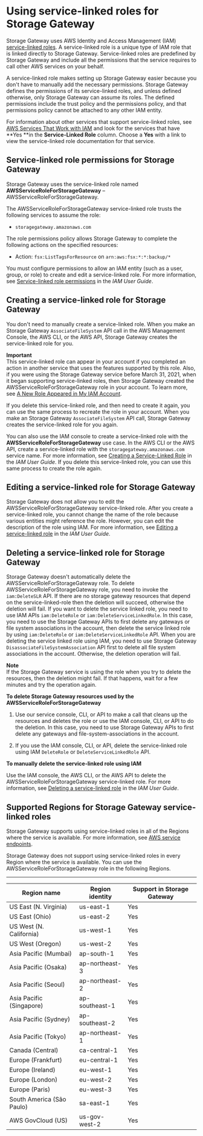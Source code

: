 # Using service\-linked roles for Storage Gateway<a name="using-service-linked-roles"></a>

Storage Gateway uses AWS Identity and Access Management \(IAM\)[ service\-linked roles](https://docs.aws.amazon.com/IAM/latest/UserGuide/id_roles_terms-and-concepts.html#iam-term-service-linked-role)\. A service\-linked role is a unique type of IAM role that is linked directly to Storage Gateway\. Service\-linked roles are predefined by Storage Gateway and include all the permissions that the service requires to call other AWS services on your behalf\. 

A service\-linked role makes setting up Storage Gateway easier because you don't have to manually add the necessary permissions\. Storage Gateway defines the permissions of its service\-linked roles, and unless defined otherwise, only Storage Gateway can assume its roles\. The defined permissions include the trust policy and the permissions policy, and that permissions policy cannot be attached to any other IAM entity\.

For information about other services that support service\-linked roles, see [AWS Services That Work with IAM](https://docs.aws.amazon.com/IAM/latest/UserGuide/reference_aws-services-that-work-with-iam.html) and look for the services that have **Yes **in the **Service\-Linked Role** column\. Choose a **Yes** with a link to view the service\-linked role documentation for that service\.

## Service\-linked role permissions for Storage Gateway<a name="slr-permissions"></a>

Storage Gateway uses the service\-linked role named **AWSServiceRoleForStorageGateway** – AWSServiceRoleForStorageGateway\.

The AWSServiceRoleForStorageGateway service\-linked role trusts the following services to assume the role:
+ `storagegateway.amazonaws.com`

The role permissions policy allows Storage Gateway to complete the following actions on the specified resources:
+ Action: `fsx:ListTagsForResource` on `arn:aws:fsx:*:*:backup/*`

You must configure permissions to allow an IAM entity \(such as a user, group, or role\) to create and edit a service\-linked role\. For more information, see [Service\-linked role permissions](https://docs.aws.amazon.com/IAM/latest/UserGuide/using-service-linked-roles.html#service-linked-role-permissions) in the *IAM User Guide*\.

## Creating a service\-linked role for Storage Gateway<a name="create-slr"></a>

You don't need to manually create a service\-linked role\. When you make an Storage Gateway `AssociateFileSystem` API call in the AWS Management Console, the AWS CLI, or the AWS API, Storage Gateway creates the service\-linked role for you\. 

**Important**  
This service\-linked role can appear in your account if you completed an action in another service that uses the features supported by this role\. Also, if you were using the Storage Gateway service before March 31, 2021, when it began supporting service\-linked roles, then Storage Gateway created the AWSServiceRoleForStorageGateway role in your account\. To learn more, see [A New Role Appeared in My IAM Account](https://docs.aws.amazon.com/IAM/latest/UserGuide/troubleshoot_roles.html#troubleshoot_roles_new-role-appeared)\.

If you delete this service\-linked role, and then need to create it again, you can use the same process to recreate the role in your account\. When you make an Storage Gateway `AssociateFileSystem` API call, Storage Gateway creates the service\-linked role for you again\. 

You can also use the IAM console to create a service\-linked role with the **AWSServiceRoleForStorageGateway** use case\. In the AWS CLI or the AWS API, create a service\-linked role with the `storagegateway.amazonaws.com` service name\. For more information, see [Creating a Service\-Linked Role](https://docs.aws.amazon.com/IAM/latest/UserGuide/using-service-linked-roles.html#create-service-linked-role) in the *IAM User Guide*\. If you delete this service\-linked role, you can use this same process to create the role again\.

## Editing a service\-linked role for Storage Gateway<a name="edit-slr"></a>

Storage Gateway does not allow you to edit the AWSServiceRoleForStorageGateway service\-linked role\. After you create a service\-linked role, you cannot change the name of the role because various entities might reference the role\. However, you can edit the description of the role using IAM\. For more information, see [Editing a service\-linked role](https://docs.aws.amazon.com/IAM/latest/UserGuide/using-service-linked-roles.html#edit-service-linked-role) in the *IAM User Guide*\.

## Deleting a service\-linked role for Storage Gateway<a name="delete-slr"></a>

Storage Gateway doesn't automatically delete the AWSServiceRoleForStorageGateway role\. To delete AWSServiceRoleForStorageGateway role, you need to invoke the `iam:DeleteSLR` API\. If there are no storage gateway resources that depend on the service\-linked\-role then the deletion will succeed, otherwise the deletion will fail\. If you want to delete the service linked role, you need to use IAM APIs `iam:DeleteRole` or `iam:DeleteServiceLinkedRole`\. In this case, you need to use the Storage Gateway APIs to first delete any gateways or file system associations in the account, then delete the service linked role by using `iam:DeleteRole` or `iam:DeleteServiceLinkedRole` API\. When you are deleting the service linked role using IAM, you need to use Storage Gateway `DisassociateFileSystemAssociation` API first to delete all file system associations in the account\. Otherwise, the deletion operation will fail\. 

**Note**  
If the Storage Gateway service is using the role when you try to delete the resources, then the deletion might fail\. If that happens, wait for a few minutes and try the operation again\.

**To delete Storage Gateway resources used by the AWSServiceRoleForStorageGateway**

1. Use our service console, CLI, or API to make a call that cleans up the resources and deletes the role or use the IAM console, CLI, or API to do the deletion\. In this case, you need to use Storage Gateway APIs to first delete any gateways and file\-system\-associations in the account\. 

1. If you use the IAM console, CLI, or API, delete the service\-linked role using IAM `DeleteRole` or `DeleteServiceLinkedRole` API\.

**To manually delete the service\-linked role using IAM**

Use the IAM console, the AWS CLI, or the AWS API to delete the AWSServiceRoleForStorageGateway service\-linked role\. For more information, see [Deleting a service\-linked role](https://docs.aws.amazon.com/IAM/latest/UserGuide/using-service-linked-roles.html#delete-service-linked-role) in the *IAM User Guide*\.

## Supported Regions for Storage Gateway service\-linked roles<a name="slr-regions"></a>

Storage Gateway supports using service\-linked roles in all of the Regions where the service is available\. For more information, see [AWS service endpoints](https://docs.aws.amazon.com/general/latest/gr/rande.html)\.

Storage Gateway does not support using service\-linked roles in every Region where the service is available\. You can use the AWSServiceRoleForStorageGateway role in the following Regions\.


****  

| Region name | Region identity | Support in Storage Gateway | 
| --- | --- | --- | 
| US East \(N\. Virginia\) | us\-east\-1 | Yes | 
| US East \(Ohio\) | us\-east\-2 | Yes | 
| US West \(N\. California\) | us\-west\-1 | Yes | 
| US West \(Oregon\) | us\-west\-2 | Yes | 
| Asia Pacific \(Mumbai\) | ap\-south\-1 | Yes | 
| Asia Pacific \(Osaka\) | ap\-northeast\-3 | Yes | 
| Asia Pacific \(Seoul\) | ap\-northeast\-2 | Yes | 
| Asia Pacific \(Singapore\) | ap\-southeast\-1 | Yes | 
| Asia Pacific \(Sydney\) | ap\-southeast\-2 | Yes | 
| Asia Pacific \(Tokyo\) | ap\-northeast\-1 | Yes | 
| Canada \(Central\) | ca\-central\-1 | Yes | 
| Europe \(Frankfurt\) | eu\-central\-1 | Yes | 
| Europe \(Ireland\) | eu\-west\-1 | Yes | 
| Europe \(London\) | eu\-west\-2 | Yes | 
| Europe \(Paris\) | eu\-west\-3 | Yes | 
| South America \(São Paulo\) | sa\-east\-1 | Yes | 
| AWS GovCloud \(US\) | us\-gov\-west\-2 | Yes | 
